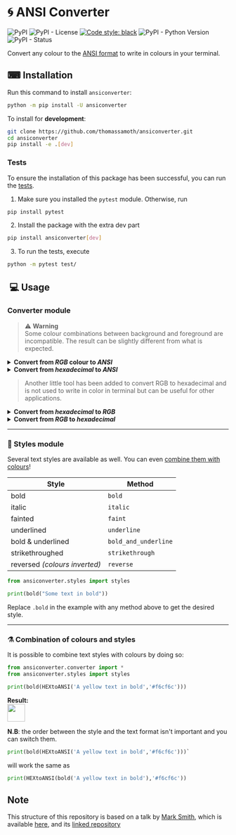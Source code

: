 # &#127744; ANSI Converter

![PyPI](https://img.shields.io/pypi/v/ansiconverter) ![PyPI - License](https://img.shields.io/pypi/l/ansiconverter) [![Code style: black](https://img.shields.io/badge/code%20style-black-000000.svg)](https://github.com/psf/black) ![PyPI - Python Version](https://img.shields.io/pypi/pyversions/ansiconverter) ![PyPI - Status](https://img.shields.io/pypi/status/ansiconverter)

Convert any colour to the [ANSI format](https://en.wikipedia.org/wiki/ANSI_escape_code) to write in colours in your terminal.

## &#9000; Installation

Run this command to install `ansiconverter`:

```bash
python -m pip install -U ansiconverter
```

To install for **development**:

```bash
git clone https://github.com/thomassamoth/ansiconverter.git
cd ansiconverter
pip install -e .[dev]
```
### Tests

To ensure the installation of this package has been successful, you can run the [tests](https://github.com/thomassamoth/ansiconverter/tree/main/test).

1. Make sure you installed the `pytest` module. Otherwise, run

```bash
pip install pytest
```
2. Install the package with the extra dev part 

```bash
pip install ansiconverter[dev]
```
3. To run the tests, execute

```bash
python -m pytest test/
```

##  &#128187; Usage

### Converter module

> &#9888;&#65039; **Warning**  
> Some colour combinations between background and foreground are incompatible. The result can be slightly different from what is expected.



<details>
<summary><strong>Convert from <i>RGB</i> colour to <i>ANSI</i></strong></summary>

```python
# How to print a green text on a white background
from ansiconverter.converter import RGBtoANSI
print(RGBtoANSI(text='Green text on a white background',foregound=[0, 255, 0], background=[255, 255, 255]))
```

**Result:**
<img src ="https://user-images.githubusercontent.com/25958977/190724022-a8b6e7cf-60e7-4493-9d9b-14b28be7268a.png" height=40 >
</details>  

<details>
<summary>
<strong>Convert from <i>hexadecimal</i> to <i>ANSI</i></strong>
</summary>

```python
# How to print a yellow text on a navy blue background, with hexadecimal values.
from ansiconverter.converter import HEXtoANSI

print(HEXtoANSI('Some yellow text on blue background','#fdf31f', '000080'))
```

**Result**:  
<img src="https://user-images.githubusercontent.com/25958977/190716452-69a8f8df-6f2d-4a79-94c2-f601dc4b4466.png" height=40)>  
</details>

> Another little tool has been added to convert RGB to hexadecimal and is not used to write in color in terminal but can be useful for other applications.

<details>
<summary>
<strong>Convert from <i>hexadecimal</i> to <i>RGB</i></strong>
</summary>

```python
from ansiconverter import converter
print(converter.HEXtoRGB("#0b38c1"))

>>> # Result :
[11, 59, 193]
```
</details>


<details>
<summary>
<strong>Convert from <i>RGB</i> to <i>hexadecimal</i></strong>
</summary>

```python
from ansiconverter import converter
print(converter.RGBtoHEX([11, 59, 193]))

>>> # Result :
"#0b3bc1"
```
</details>
<hr/>

### &#127912; Styles module 

Several text styles are available as well. You can even [combine them with colours](#⚗-combination-of-colours-and-styles)!

| Style                        | Method               |
|------------------------------|----------------------|
| bold                         | `bold`               |
| italic                       | `italic`             |
| fainted                      | `faint`              |
| underlined                   | `underline`          |
| bold & underlined            | `bold_and_underline` |
| strikethroughed              | `strikethrough`      |
| reversed _(colours inverted)_ | `reverse`            |


```python
from ansiconverter.styles import styles

print(bold("Some text in bold"))
```
Replace `.bold` in the example with any method above to get the desired style.  

<hr/>

### &#9879; Combination of colours and styles

It is possible to combine text styles with colours by doing so:

```python
from ansiconverter.converter import *
from ansiconverter.styles import styles

print(bold(HEXtoANSI('A yellow text in bold','#f6cf6c')))
```

**Result:**  
<img src="https://user-images.githubusercontent.com/25958977/190715961-3a3da6e1-bf9f-4011-8644-29c3efa4f263.png"  height=40> 

**N.B**: the order between the style and the text format isn't important and you can switch them.

```python
print(bold(HEXtoANSI('A yellow text in bold','#f6cf6c')))` 
```
will work the same as

```python
print(HEXtoANSI(bold('A yellow text in bold'),'#f6cf6c'))
```

## Note  

This structure of this repository is based on a talk by [Mark Smith](https://github.com/judy2k), which is available [here](https://youtu.be/GIF3LaRqgXo), and its [linked repository](https://github.com/judy2k/publishing_python_packages_talk)

